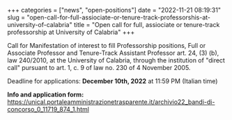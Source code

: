 +++
categories = ["news", "open-positions"]
date = "2022-11-21 08:19:31"
slug = "open-call-for-full-assiociate-or-tenure-track-professorshis-at-university-of-calabria"
title = "Open call for full, assiociate or tenure-track professorship at University of Calabria"
+++

Call for Manifestation of interest to fill Professorship positions, Full or Associate Professor and Tenure-Track Assistant Professor art. 24, (3) (b),
law 240/2010, at the University of Calabria, through the institution of "direct call" pursuant to art. 1, c. 9 of law no. 230 of 4 November 2005.

Deadline for applications: **December 10th, 2022** at 11:59 PM (Italian time)

**Info and application form:**
<https://unical.portaleamministrazionetrasparente.it/archivio22_bandi-di-concorso_0_11719_874_1.html>
